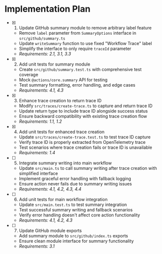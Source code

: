 # Implementation Plan

- [x] 1. Update GitHub summary module to remove arbitrary label feature
  - Remove `label` parameter from `SummaryOptions` interface in
    `src/github/summary.ts`
  - Update `writeSummary` function to use fixed "Workflow Trace" label
  - Simplify the interface to only require `traceId` parameter
  - _Requirements: 2.1, 3.1, 3.3_

- [x] 2. Add unit tests for summary module
  - Create `src/github/summary.test.ts` with comprehensive test coverage
  - Mock `@actions/core.summary` API for testing
  - Test summary formatting, error handling, and edge cases
  - _Requirements: 4.1, 4.3_

- [x] 3. Enhance trace creation to return trace ID
  - Modify `src/traces/create-trace.ts` to capture and return trace ID
  - Update return type to include trace ID alongside success status
  - Ensure backward compatibility with existing trace creation flow
  - _Requirements: 1.1, 1.2_

- [x] 4. Add unit tests for enhanced trace creation
  - Update `src/traces/create-trace.test.ts` to test trace ID capture
  - Verify trace ID is properly extracted from OpenTelemetry trace
  - Test scenarios where trace creation fails or trace ID is unavailable
  - _Requirements: 1.4_

- [ ] 5. Integrate summary writing into main workflow
  - Update `src/main.ts` to call summary writing after trace creation with
    simplified interface
  - Implement graceful error handling with fallback logging
  - Ensure action never fails due to summary writing issues
  - _Requirements: 4.1, 4.2, 4.3, 4.4_

- [ ] 6. Add unit tests for main workflow integration
  - Update `src/main.test.ts` to test summary integration
  - Test successful summary writing and fallback scenarios
  - Verify error handling doesn't affect core action functionality
  - _Requirements: 4.1, 4.2, 4.3_

- [ ] 7. Update GitHub module exports
  - Add summary module to `src/github/index.ts` exports
  - Ensure clean module interface for summary functionality
  - _Requirements: 3.1_
